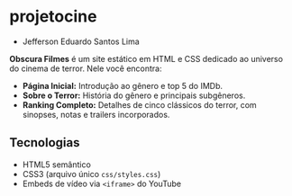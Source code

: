 # projetocine
- Jefferson Eduardo Santos Lima 

**Obscura Filmes** é um site estático em HTML e CSS dedicado ao universo do cinema de terror. Nele você encontra:

- **Página Inicial:** Introdução ao gênero e top 5 do IMDb.  
- **Sobre o Terror:** História do gênero e principais subgêneros.  
- **Ranking Completo:** Detalhes de cinco clássicos do terror, com sinopses, notas e trailers incorporados.

## Tecnologias

- HTML5 semântico  
- CSS3 (arquivo único `css/styles.css`)  
- Embeds de vídeo via `<iframe>` do YouTube
